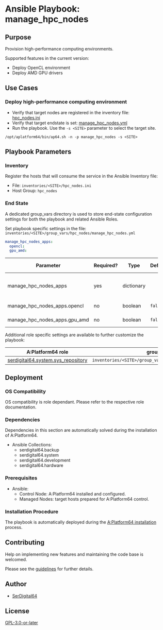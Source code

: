 # Ansible Playbook: manage_hpc_nodes

## Purpose

Provision high-performance computing environments.

Supported features in the current version:

- Deploy OpenCL environment
- Deploy AMD GPU drivers

## Use Cases

### Deploy high-performance computing environment

- Verify that target nodes are registered in the inventory file: [hpc_nodes.ini](#inventory)
- Verify that target endstate is set: [manage_hpc_nodes.yml](#end-state)
- Run the playbook. Use the `-s <SITE>` parameter to select the target site.

```shell
/opt/aplatform64/bin/ap64.sh -n -p manage_hpc_nodes -s <SITE>
```

## Playbook Parameters

### Inventory

Register the hosts that will consume the service in the Ansible Inventory file:

- File: `inventories/<SITE>/hpc_nodes.ini`
- Host Group: `hpc_nodes`

### End State

A dedicated group_vars directory is used to store end-state configuration settings for both the playbook and related Ansible Roles.

Set playbook specific settings in the file: `inventories/<SITE>/group_vars/hpc_nodes/manage_hpc_nodes.yml`

```yaml
manage_hpc_nodes_apps:
  opencl:
  gpu_amd:
```

| Parameter                     | Required? | Type       | Default | Purpose / Value                           |
| ----------------------------- | --------- | ---------- | ------- | ----------------------------------------- |
| manage_hpc_nodes_apps         | yes       | dictionary |         | Define what applications will be deployed |
| manage_hpc_nodes_apps.opencl  | no        | boolean    | `false` | Deploy the application?                   |
| manage_hpc_nodes_apps.gpu_amd | no        | boolean    | `false` | Deploy the application?                   |

Additional role specific settings are available to further customize the playbook:

| A:Platform64 role                                                                | group_vars file                                              |
| -------------------------------------------------------------------------------- | ------------------------------------------------------------ |
| [serdigital64.system.sys_repository](../roles/sys_repository.md#role-parameters) | `inventories/<SITE>/group_vars/hpc_nodes/sys_repository.yml` |

## Deployment

### OS Compatibility

OS compatibility is role dependant. Please refer to the respective role documentation.

### Dependencies

Dependencies in this section are automatically solved during the installation of A:Platform64.

- Ansible Collections:
  - serdigital64.backup
  - serdigital64.system
  - serdigital64.development
  - serdigital64.hardware

### Prerequisites

- Ansible:
  - Control Node: A:Platform64 installed and configured.
  - Managed Nodes: target hosts prepared for A:Platform64 control.

### Installation Procedure

The playbook is automatically deployed during the [A:Platform64 installation](/#installation) process.

## Contributing

Help on implementing new features and maintaining the code base is welcomed.

Please see the [guidelines](https://aplatform64.readthedocs.io/en/latest/contributing/CONTRIBUTING) for further details.

## Author

- [SerDigital64](https://serdigital64.github.io/)

## License

[GPL-3.0-or-later](https://www.gnu.org/licenses/gpl-3.0.txt)
